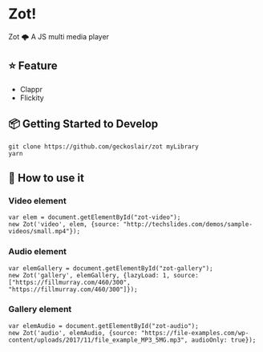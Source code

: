# Zot!
Zot :cloud_with_lightning: A JS multi media player

## ⭐️ Feature

- Clappr
- Flickity

## 📦 Getting Started to Develop

```
git clone https://github.com/geckoslair/zot myLibrary
yarn
```


## 🚀 How to use it

### Video element
```
var elem = document.getElementById("zot-video");
new Zot('video', elem, {source: "http://techslides.com/demos/sample-videos/small.mp4"});
```

### Audio element
```
var elemGallery = document.getElementById("zot-gallery");
new Zot('gallery', elemGallery, {lazyLoad: 1, source: ["https://fillmurray.com/460/300", "https://fillmurray.com/460/300"]});
```

### Gallery element
```
var elemAudio = document.getElementById("zot-audio");
new Zot('audio', elemAudio, {source: "https://file-examples.com/wp-content/uploads/2017/11/file_example_MP3_5MG.mp3", audioOnly: true});
```
